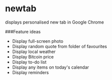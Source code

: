 # newtab
displays personalised new tab in Google Chrome

###Feature ideas

- Display full-screen photo
- Display random quote from folder of favourites
- Display local weather
- Display Bitcoin price
- Display to-do list
- Display any items on today's calendar
- Display reminders
